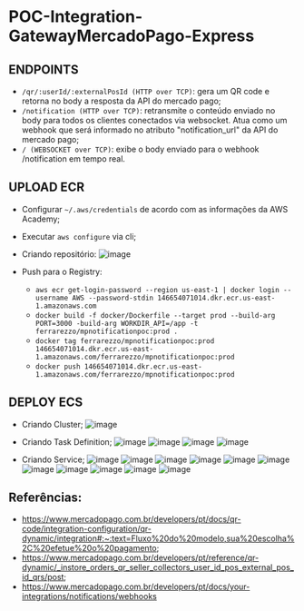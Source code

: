 # POC-Integration-GatewayMercadoPago-Express

## ENDPOINTS
- ``/qr/:userId/:externalPosId (HTTP over TCP)``: gera um QR code e retorna no body a resposta da API do mercado pago;
- ``/notification (HTTP over TCP)``: retransmite o conteúdo enviado no body para todos os clientes conectados via websocket. Atua como um webhook que será informado no atributo "notification_url" da API do mercado pago;
- ``/ (WEBSOCKET over TCP)``: exibe o body enviado para o webhook /notification em tempo real.

## UPLOAD ECR

- Configurar ``~/.aws/credentials`` de acordo com as informações da AWS Academy;
  
- Executar ``aws configure`` via cli;

- Criando repositório:
![image](https://github.com/user-attachments/assets/a1d36968-4a22-49c5-94e4-9c7cd61923f7)

- Push para o Registry:
  - ``aws ecr get-login-password --region us-east-1 | docker login --username AWS --password-stdin 146654071014.dkr.ecr.us-east-1.amazonaws.com``
  - ``docker build -f docker/Dockerfile --target prod --build-arg PORT=3000 -build-arg WORKDIR_API=/app -t ferrarezzo/mpnotificationpoc:prod .``
  - ``docker tag ferrarezzo/mpnotificationpoc:prod 146654071014.dkr.ecr.us-east-1.amazonaws.com/ferrarezzo/mpnotificationpoc:prod``
  - ``docker push 146654071014.dkr.ecr.us-east-1.amazonaws.com/ferrarezzo/mpnotificationpoc:prod``

## DEPLOY ECS

- Criando Cluster;
![image](https://github.com/user-attachments/assets/89affab0-e644-4668-bceb-f1f887ac13f7)

- Criando Task Definition;
![image](https://github.com/user-attachments/assets/8163a332-6b20-48cf-81bb-a238b890c7d6)
![image](https://github.com/user-attachments/assets/2a7acb01-9520-489e-a9a1-f18d55b5d7a4)
![image](https://github.com/user-attachments/assets/a489e9d9-ad2c-4181-bac9-f2f2fa27d8b7)
![image](https://github.com/user-attachments/assets/0860c671-5557-4e33-b172-cc64c8275b0c)

- Criando Service;
![image](https://github.com/user-attachments/assets/6f3d755f-3289-4833-8463-37273f506ee7)
![image](https://github.com/user-attachments/assets/34459ac0-c1b6-42e5-9368-bfa0c9810c34)
![image](https://github.com/user-attachments/assets/a7eed629-33b3-4491-a524-cd2acddc7205)
![image](https://github.com/user-attachments/assets/08406ccc-7632-4a1f-ac0f-31d4bc205e6f)
![image](https://github.com/user-attachments/assets/3d4c6b93-85a4-4685-b24e-4479f3b33872)
![image](https://github.com/user-attachments/assets/3dba7d4c-611f-457f-a09e-e19b36237979)
![image](https://github.com/user-attachments/assets/6c3cfa1d-74f4-4c8b-88d4-47d7d05baf53)
![image](https://github.com/user-attachments/assets/16b82fdc-8b93-4e04-a720-994aae6dcab3)
![image](https://github.com/user-attachments/assets/ed1f5cf3-6604-4e8f-ab11-81073f6af6aa)
![image](https://github.com/user-attachments/assets/eaafb68d-0423-4200-b9f9-36b951179c0f)
![image](https://github.com/user-attachments/assets/81d6222e-3e2a-43aa-9e66-e961eb0e6354)









## Referências:
- https://www.mercadopago.com.br/developers/pt/docs/qr-code/integration-configuration/qr-dynamic/integration#:~:text=Fluxo%20do%20modelo,sua%20escolha%2C%20efetue%20o%20pagamento;
- https://www.mercadopago.com.br/developers/pt/reference/qr-dynamic/_instore_orders_qr_seller_collectors_user_id_pos_external_pos_id_qrs/post;
- https://www.mercadopago.com.br/developers/pt/docs/your-integrations/notifications/webhooks
